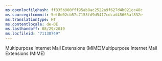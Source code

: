 ```yaml
---
ms.openlocfilehash: ff335b900fff95ab8ac2522a9f627d4b021cc48c
ms.sourcegitcommit: 5ef0d02cb57c7153fd9d5417cdcad45665af832e
ms.translationtype: HT
ms.contentlocale: de-DE
ms.lasthandoff: 08/29/2019
ms.locfileid: "71138749"
---
```

<span data-ttu-id="5f8f3-101">Multipurpose Internet Mail Extensions (MIME)</span><span class="sxs-lookup"><span data-stu-id="5f8f3-101">Multipurpose Internet Mail Extensions (MIME)</span></span>
